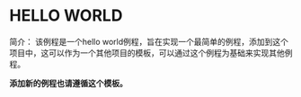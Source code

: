 # HELLO WORLD
简介：
该例程是一个hello world例程，旨在实现一个最简单的例程，添加到这个项目中，这可以作为一个其他项目的模板，可以通过这个例程为基础来实现其他例程。

**添加新的例程也请遵循这个模板。**